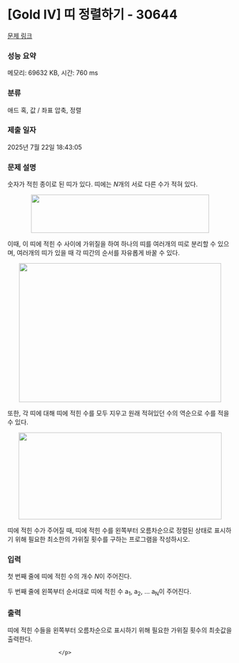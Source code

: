# [Gold IV] 띠 정렬하기 - 30644 

[문제 링크](https://www.acmicpc.net/problem/30644) 

### 성능 요약

메모리: 69632 KB, 시간: 760 ms

### 분류

애드 혹, 값 / 좌표 압축, 정렬

### 제출 일자

2025년 7월 22일 18:43:05

### 문제 설명

<p>숫자가 적힌 종이로 된 띠가 있다. 띠에는 <em>N</em>개의 서로 다른 수가 적혀 있다.<!-- notionvc: 6e6ba896-eee5-47b7-bc20-38f23574e5e6 --></p>

<p style="text-align: center;"><img alt="" height="86" src="https://u.acmicpc.net/0c5a8b41-304d-4107-871f-401a83917f4a/%EC%8A%A4%ED%81%AC%EB%A6%B0%EC%83%B7%202023-10-16%20021251.png" width="399"></p>

<p>이때, 이 띠에 적힌 수 사이에 가위질을 하여 하나의 띠를 여러개의 띠로 분리할 수 있으며, 여러개의 띠가 있을 때 각 띠간의 순서를 자유롭게 바꿀 수 있다.</p>

<p style="text-align: center;"><img alt="" height="312" src="https://u.acmicpc.net/c112ef82-a640-466d-ae17-c0b25b4462ae/%EC%8A%A4%ED%81%AC%EB%A6%B0%EC%83%B7%202023-10-16%20021302.png" width="453"></p>

<p>또한, 각 띠에 대해 띠에 적힌 수를 모두 지우고 원래 적혀있던 수의 역순으로 수를 적을 수 있다.</p>

<p style="text-align: center;"><img alt="" height="195" src="https://u.acmicpc.net/623e48e0-3823-4760-8421-c412543fe7d8/%EC%8A%A4%ED%81%AC%EB%A6%B0%EC%83%B7%202023-10-16%20021313.png" width="455"></p>

<p>띠에 적힌 수가 주어질 때, 띠에 적힌 수를 왼쪽부터 오름차순으로 정렬된 상태로 표시하기 위해 필요한 최소한의 가위질 횟수를 구하는 프로그램을 작성하시오.</p>

### 입력 

 <p>첫 번째 줄에 띠에 적힌 수의 개수 <em>N</em>이 주어진다.</p>

<p>두 번째 줄에 왼쪽부터 순서대로 띠에 적힌 수 a<sub>1</sub>, a<sub>2</sub>, … a<sub>N</sub>이 주어진다.</p>

### 출력 

 <p>띠에 적힌 수들을 왼쪽부터 오름차순으로 표시하기 위해 필요한 가위질 횟수의 최솟값을 출력한다.

					</p>

